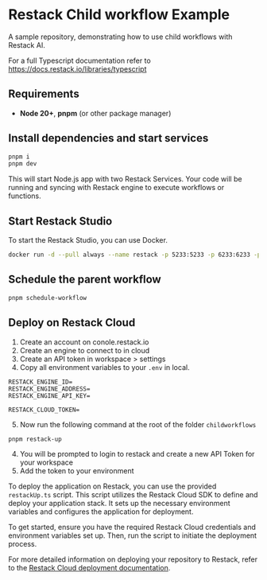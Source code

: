 # Restack Child workflow Example

A sample repository, demonstrating how to use child workflows with Restack AI.

For a full Typescript documentation refer to <https://docs.restack.io/libraries/typescript>

## Requirements

- **Node 20+**, **pnpm** (or other package manager)

## Install dependencies and start services

```bash
pnpm i
pnpm dev
```

This will start Node.js app with two Restack Services. Your code will be running and syncing with Restack engine to execute workflows or functions.

## Start Restack Studio

To start the Restack Studio, you can use Docker.

```bash
docker run -d --pull always --name restack -p 5233:5233 -p 6233:6233 -p 7233:7233 ghcr.io/restackio/restack:main
```

## Schedule the parent workflow

```bash
pnpm schedule-workflow
```

## Deploy on Restack Cloud

1. Create an account on conole.restack.io
2. Create an engine to connect to in cloud
3. Create an API token in workspace > settings 
4. Copy all environment variables to your `.env` in local. 

```
RESTACK_ENGINE_ID=
RESTACK_ENGINE_ADDRESS=
RESTACK_ENGINE_API_KEY=

RESTACK_CLOUD_TOKEN=

```
5. Now run the following command at the root of the folder `childworkflows`

``` bash
pnpm restack-up
```
4. You will be prompted to login to restack and create a new API Token for your workspace
5. Add the token to your environment

To deploy the application on Restack, you can use the provided `restackUp.ts` script. This script utilizes the Restack Cloud SDK to define and deploy your application stack. It sets up the necessary environment variables and configures the application for deployment.

To get started, ensure you have the required Restack Cloud credentials and environment variables set up. Then, run the script to initiate the deployment process.

For more detailed information on deploying your repository to Restack, refer to the [Restack Cloud deployment documentation](https://docs.restack.io/restack-cloud/deployrepo).
